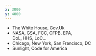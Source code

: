 ```yaml
---
x: 3000
y: 4000
---
```


* The White House, Gov.Uk
* NASA, GSA, FCC, CFPB, EPA, <Br />DoL, HHS, LoC...
* Chicago, New York, San Francisco, DC
* Sunlight, Code for America